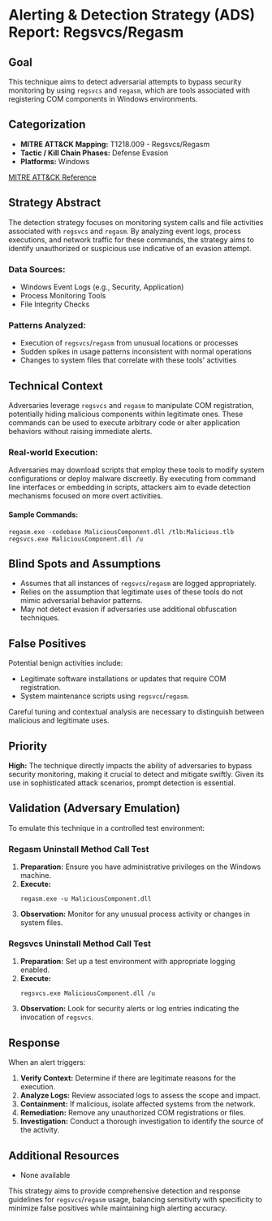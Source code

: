 # Alerting & Detection Strategy (ADS) Report: Regsvcs/Regasm

## Goal
This technique aims to detect adversarial attempts to bypass security monitoring by using `regsvcs` and `regasm`, which are tools associated with registering COM components in Windows environments.

## Categorization
- **MITRE ATT&CK Mapping:** T1218.009 - Regsvcs/Regasm
- **Tactic / Kill Chain Phases:** Defense Evasion
- **Platforms:** Windows

[MITRE ATT&CK Reference](https://attack.mitre.org/techniques/T1218/009)

## Strategy Abstract
The detection strategy focuses on monitoring system calls and file activities associated with `regsvcs` and `regasm`. By analyzing event logs, process executions, and network traffic for these commands, the strategy aims to identify unauthorized or suspicious use indicative of an evasion attempt.

### Data Sources:
- Windows Event Logs (e.g., Security, Application)
- Process Monitoring Tools
- File Integrity Checks

### Patterns Analyzed:
- Execution of `regsvcs`/`regasm` from unusual locations or processes
- Sudden spikes in usage patterns inconsistent with normal operations
- Changes to system files that correlate with these tools' activities

## Technical Context
Adversaries leverage `regsvcs` and `regasm` to manipulate COM registration, potentially hiding malicious components within legitimate ones. These commands can be used to execute arbitrary code or alter application behaviors without raising immediate alerts.

### Real-world Execution:
Adversaries may download scripts that employ these tools to modify system configurations or deploy malware discreetly. By executing from command line interfaces or embedding in scripts, attackers aim to evade detection mechanisms focused on more overt activities.

#### Sample Commands:
```shell
regasm.exe -codebase MaliciousComponent.dll /tlb:Malicious.tlb
regsvcs.exe MaliciousComponent.dll /u
```

## Blind Spots and Assumptions
- Assumes that all instances of `regsvcs`/`regasm` are logged appropriately.
- Relies on the assumption that legitimate uses of these tools do not mimic adversarial behavior patterns.
- May not detect evasion if adversaries use additional obfuscation techniques.

## False Positives
Potential benign activities include:
- Legitimate software installations or updates that require COM registration.
- System maintenance scripts using `regsvcs`/`regasm`.

Careful tuning and contextual analysis are necessary to distinguish between malicious and legitimate uses.

## Priority
**High:** The technique directly impacts the ability of adversaries to bypass security monitoring, making it crucial to detect and mitigate swiftly. Given its use in sophisticated attack scenarios, prompt detection is essential.

## Validation (Adversary Emulation)
To emulate this technique in a controlled test environment:

### Regasm Uninstall Method Call Test
1. **Preparation:** Ensure you have administrative privileges on the Windows machine.
2. **Execute:**
   ```shell
   regasm.exe -u MaliciousComponent.dll
   ```
3. **Observation:** Monitor for any unusual process activity or changes in system files.

### Regsvcs Uninstall Method Call Test
1. **Preparation:** Set up a test environment with appropriate logging enabled.
2. **Execute:**
   ```shell
   regsvcs.exe MaliciousComponent.dll /u
   ```
3. **Observation:** Look for security alerts or log entries indicating the invocation of `regsvcs`.

## Response
When an alert triggers:
1. **Verify Context:** Determine if there are legitimate reasons for the execution.
2. **Analyze Logs:** Review associated logs to assess the scope and impact.
3. **Containment:** If malicious, isolate affected systems from the network.
4. **Remediation:** Remove any unauthorized COM registrations or files.
5. **Investigation:** Conduct a thorough investigation to identify the source of the activity.

## Additional Resources
- None available

This strategy aims to provide comprehensive detection and response guidelines for `regsvcs`/`regasm` usage, balancing sensitivity with specificity to minimize false positives while maintaining high alerting accuracy.